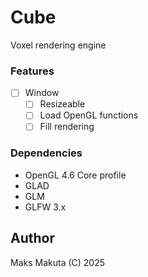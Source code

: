 # Cube

Voxel rendering engine 

### Features

- [ ] Window
  - [ ] Resizeable
  - [ ] Load OpenGL functions
  - [ ] Fill rendering

### Dependencies

 - OpenGL 4.6 Core profile
 - GLAD
 - GLM
 - GLFW 3.x

## Author

Maks Makuta (C) 2025